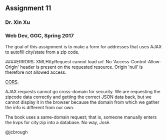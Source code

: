 ## Assignment 11
### Dr. Xin Xu
### Web Dev, GGC, Spring 2017

The goal of this assignment is to make a form for addresses that uses AJAX to autofill city/state from a zip code.

####ERRORS:
XMLHttpRequest cannot load *url*. No 'Access-Control-Allow-Origin' header is present on the requested resource. Origin 'null' is therefore not allowed access.

[CORS](https://developer.mozilla.org/en-US/docs/Web/HTTP/Access_control_CORS). 

AJAX requests cannot go cross-domain for security. We are requesting the zipcode data correctly and getting the correct JSON data back, but we cannot display it in the browser because the domain from which we gather the info is different from our own. 

The book uses a same-domain request; that is, someone manually enters the kvps for city:zip into a database. No way, Josè. 

@jcbrough